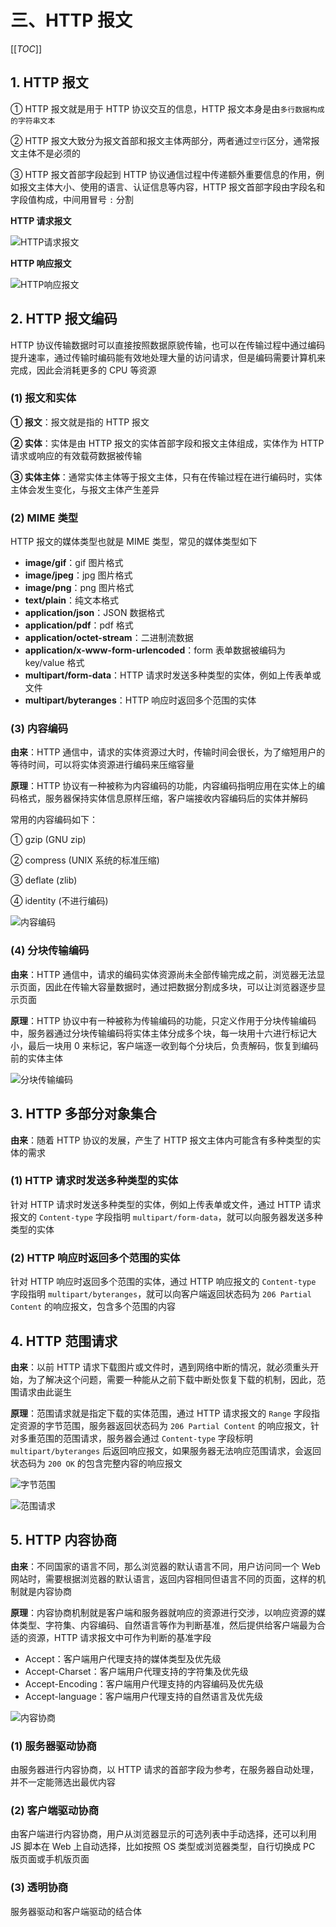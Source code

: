 # 三、HTTP 报文

[[_TOC_]]

## 1. HTTP 报文

① HTTP 报文就是用于 HTTP 协议交互的信息，HTTP 报文本身是由`多行数据构成的字符串文本`

② HTTP 报文大致分为报文首部和报文主体两部分，两者通过`空行`区分，通常报文主体不是必须的

③ HTTP 报文首部字段起到 HTTP 协议通信过程中传递额外重要信息的作用，例如报文主体大小、使用的语言、认证信息等内容，HTTP 报文首部字段由字段名和字段值构成，中间用冒号 `:` 分割

**HTTP 请求报文**

![HTTP请求报文](../../../images/计算机网络/HTTP协议/HTTP报文/HTTP请求报文.png)

**HTTP 响应报文**

![HTTP响应报文](../../../images/计算机网络/HTTP协议/HTTP报文/HTTP响应报文.png)

## 2. HTTP 报文编码

HTTP 协议传输数据时可以直接按照数据原貌传输，也可以在传输过程中通过编码提升速率，通过传输时编码能有效地处理大量的访问请求，但是编码需要计算机来完成，因此会消耗更多的 CPU 等资源

### (1) 报文和实体

**① 报文**：报文就是指的 HTTP 报文

**② 实体**：实体是由 HTTP 报文的实体首部字段和报文主体组成，实体作为 HTTP 请求或响应的有效载荷数据被传输

**③ 实体主体**：通常实体主体等于报文主体，只有在传输过程在进行编码时，实体主体会发生变化，与报文主体产生差异

### (2) MIME 类型

HTTP 报文的媒体类型也就是 MIME 类型，常见的媒体类型如下

* **image/gif**：gif 图片格式
* **image/jpeg**：jpg 图片格式
* **image/png**：png 图片格式
* **text/plain**：纯文本格式
* **application/json**：JSON 数据格式
* **application/pdf**：pdf 格式
* **application/octet-stream**：二进制流数据
* **application/x-www-form-urlencoded**：form 表单数据被编码为 key/value 格式
* **multipart/form-data**：HTTP 请求时发送多种类型的实体，例如上传表单或文件
* **multipart/byteranges**：HTTP 响应时返回多个范围的实体

### (3) 内容编码

**由来**：HTTP 通信中，请求的实体资源过大时，传输时间会很长，为了缩短用户的等待时间，可以将实体资源进行编码来压缩容量

**原理**：HTTP 协议有一种被称为内容编码的功能，内容编码指明应用在实体上的编码格式，服务器保持实体信息原样压缩，客户端接收内容编码后的实体并解码

常用的内容编码如下：

① gzip (GNU zip)

② compress (UNIX 系统的标准压缩)

③ deflate (zlib)

④ identity (不进行编码)

![内容编码](../../../images/计算机网络/HTTP协议/HTTP报文/内容编码.png)

### (4) 分块传输编码

**由来**：HTTP 通信中，请求的编码实体资源尚未全部传输完成之前，浏览器无法显示页面，因此在传输大容量数据时，通过把数据分割成多块，可以让浏览器逐步显示页面

**原理**：HTTP 协议中有一种被称为传输编码的功能，只定义作用于分块传输编码中，服务器通过分块传输编码将实体主体分成多个块，每一块用十六进行标记大小，最后一块用 0 来标记，客户端逐一收到每个分块后，负责解码，恢复到编码前的实体主体

![分块传输编码](../../../images/计算机网络/HTTP协议/HTTP报文/分块传输编码.png)

## 3. HTTP 多部分对象集合

**由来**：随着 HTTP 协议的发展，产生了 HTTP 报文主体内可能含有多种类型的实体的需求

### (1) HTTP 请求时发送多种类型的实体

针对 HTTP 请求时发送多种类型的实体，例如上传表单或文件，通过 HTTP 请求报文的 `Content-type` 字段指明 `multipart/form-data`，就可以向服务器发送多种类型的实体

### (2) HTTP 响应时返回多个范围的实体

针对 HTTP 响应时返回多个范围的实体，通过 HTTP 响应报文的 `Content-type` 字段指明 `multipart/byteranges`，就可以向客户端返回状态码为 `206 Partial Content` 的响应报文，包含多个范围的内容

## 4. HTTP 范围请求

**由来**：以前 HTTP 请求下载图片或文件时，遇到网络中断的情况，就必须重头开始，为了解决这个问题，需要一种能从之前下载中断处恢复下载的机制，因此，范围请求由此诞生

**原理**：范围请求就是指定下载的实体范围，通过 HTTP 请求报文的 `Range` 字段指定资源的字节范围，服务器返回状态码为 `206 Partial Content` 的响应报文，针对多重范围的范围请求，服务器会通过 `Content-type` 字段标明 `multipart/byteranges` 后返回响应报文，如果服务器无法响应范围请求，会返回状态码为 `200 OK` 的包含完整内容的响应报文

![字节范围](../../../images/计算机网络/HTTP协议/HTTP报文/字节范围.png)

![范围请求](../../../images/计算机网络/HTTP协议/HTTP报文/范围请求.png)

## 5. HTTP 内容协商

**由来**：不同国家的语言不同，那么浏览器的默认语言不同，用户访问同一个 Web 网站时，需要根据浏览器的默认语言，返回内容相同但语言不同的页面，这样的机制就是内容协商

**原理**：内容协商机制就是客户端和服务器就响应的资源进行交涉，以响应资源的媒体类型、字符集、内容编码、自然语言等作为判断基准，然后提供给客户端最为合适的资源，HTTP 请求报文中可作为判断的基准字段

* Accept：客户端用户代理支持的媒体类型及优先级
* Accept-Charset：客户端用户代理支持的字符集及优先级
* Accept-Encoding：客户端用户代理支持的内容编码及优先级
* Accept-language：客户端用户代理支持的自然语言及优先级
  
![内容协商](../../../images/计算机网络/HTTP协议/HTTP报文/内容协商.png)

### (1) 服务器驱动协商

由服务器进行内容协商，以 HTTP 请求的首部字段为参考，在服务器自动处理，并不一定能筛选出最优内容

### (2) 客户端驱动协商

由客户端进行内容协商，用户从浏览器显示的可选列表中手动选择，还可以利用 JS 脚本在 Web 上自动选择，比如按照 OS 类型或浏览器类型，自行切换成 PC 版页面或手机版页面

### (3) 透明协商

服务器驱动和客户端驱动的结合体
